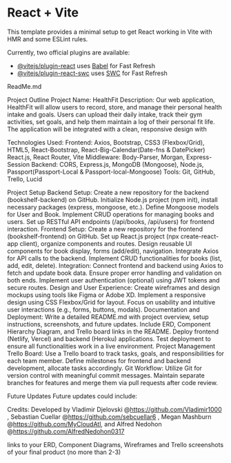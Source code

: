 # React + Vite

This template provides a minimal setup to get React working in Vite with HMR and some ESLint rules.

Currently, two official plugins are available:

- [@vitejs/plugin-react](https://github.com/vitejs/vite-plugin-react/blob/main/packages/plugin-react/README.md) uses [Babel](https://babeljs.io/) for Fast Refresh
- [@vitejs/plugin-react-swc](https://github.com/vitejs/vite-plugin-react-swc) uses [SWC](https://swc.rs/) for Fast Refresh


ReadMe.md

Project Outline
Project Name: HealthFit 
Description: Our web application, HealthFit will allow users to record, store, and manage their personal health intake and goals. Users can upload their daily intake, track their gym activities, set goals, and help them maintain a log of their personal fit life. The application will be integrated with a clean, responsive design with 

Technologies Used:
Frontend: Axios, Bootstrap, CSS3 (Flexbox/Grid), HTML5, React-Bootstrap, React-Big-Calendar(Date-fns & DatePicker) React.js, React Router, Vite
Middleware: Body-Parser, Morgan, Express-Session
Backend: CORS, Express.js, MongoDB (Mongoose), Node.js, Passport(Passport-Local & Passport-local-Mongoose) 
Tools: Git, GitHub, Trello, Lucid 

Project Setup
Backend Setup:
Create a new repository for the backend (bookshelf-backend) on GitHub.
Initialize Node.js project (npm init), install necessary packages (express, mongoose, etc.).
Define Mongoose models for User and Book.
Implement CRUD operations for managing books and users.
Set up RESTful API endpoints (/api/books, /api/users) for frontend interaction.
Frontend Setup:
Create a new repository for the frontend (bookshelf-frontend) on GitHub.
Set up React.js project (npx create-react-app client), organize components and routes.
Design reusable UI components for book display, forms (add/edit), navigation.
Integrate Axios for API calls to the backend.
Implement CRUD functionalities for books (list, add, edit, delete).
Integration:
Connect frontend and backend using Axios to fetch and update book data.
Ensure proper error handling and validation on both ends.
Implement user authentication (optional) using JWT tokens and secure routes.
Design and User Experience:
Create wireframes and design mockups using tools like Figma or Adobe XD.
Implement a responsive design using CSS Flexbox/Grid for layout.
Focus on usability and intuitive user interactions (e.g., forms, buttons, modals).
Documentation and Deployment:
Write a detailed README.md with project overview, setup instructions, screenshots, and future updates.
Include ERD, Component Hierarchy Diagram, and Trello board links in the README.
Deploy frontend (Netlify, Vercel) and backend (Heroku) applications.
Test deployment to ensure all functionalities work in a live environment.
Project Management
Trello Board: Use a Trello board to track tasks, goals, and responsibilities for each team member. Define milestones for frontend and backend development, allocate tasks accordingly.
Git Workflow: Utilize Git for version control with meaningful commit messages. Maintain separate branches for features and merge them via pull requests after code review.

Future Updates
Future updates could include:




Credits:
Developed by Vladimir Djelovski @https://github.com/Vladimir1000 , Sebastian Cuellar @https://github.com/sebcuellar6 , Megan Mashburn @https://github.com/MyCloudAtl,  and Alfred Nedohon @https://github.com/AlfredNedohon0317

links to your ERD, Component Diagrams, Wireframes and Trello
screenshots of your final product (no more than 2-3)
